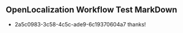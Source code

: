 ## OpenLocalization Workflow Test MarkDown
* 2a5c0983-3c58-4c5c-ade9-6c19370604a7 
thanks!<!--HONumber=Mar16_HO3-->
